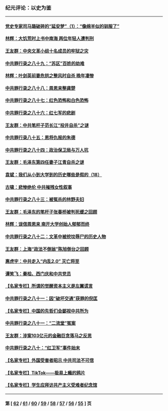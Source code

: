 ### 纪元评论：以史为鉴
---
#### [党史专家司马璐破碎的“延安梦”（1）：“像绵羊似的驯服了”](../../pages/nsc1028/n13805795.md) 
#### [林辉：大饥荒时上书中南海 两位年轻人遭判刑](../../pages/nsc1028/n13803206.md) 
#### [王友群：中央文革小组十名成员的牢狱之灾](../../pages/nsc1028/n13801415.md) 
#### [中共罪行录之八十九：“苏区”百姓的劫难](../../pages/nsc1028/n13801773.md) 
#### [林辉：叶剑英前妻危拱之整风时自杀 晚年凄惨](../../pages/nsc1028/n13801239.md) 
#### [中共罪行录之八十八：周恩来整龚楚](../../pages/nsc1028/n13800972.md) 
#### [中共罪行录之八十七：红色恐怖和白色恐怖](../../pages/nsc1028/n13800183.md) 
#### [中共罪行录之八十六：红七军的悲剧](../../pages/nsc1028/n13799361.md) 
#### [王友群：中共笔杆子范长江“投井自杀”之谜](../../pages/nsc1028/n13796693.md) 
#### [中共罪行录八十五：恩将仇报的朱德](../../pages/nsc1028/n13798051.md) 
#### [中共罪行录之八十四：政治保卫局与万人坑](../../pages/nsc1028/n13795320.md) 
#### [王友群：毛泽东第四任妻子江青自杀之谜](../../pages/nsc1028/n13791949.md) 
#### [袁斌：我们从小到大学到的历史哪些是假的（18）](../../pages/nsc1028/n13792132.md) 
#### [古啸：悲惨绝伦 中共摧残女性叙事](../../pages/nsc1028/n13791297.md) 
#### [中共罪行录之八十三：被冤杀的林野夫妇](../../pages/nsc1028/n13789020.md) 
#### [王友群：毛泽东的笔杆子张春桥被判死缓之回顾](../../pages/nsc1028/n13787500.md) 
#### [林辉：误信周恩来 南开大学创始人郁郁而终](../../pages/nsc1028/n13786021.md) 
#### [中共罪行录之八十二：文革中被挖坟辱尸的历史人物](../../pages/nsc1028/n13785139.md) 
#### [王友群：上海“政法不倒翁”陈旭倒台之回顾](../../pages/nsc1028/n13778787.md) 
#### [惠虎宇：中共走入“内乱2.0” 灭亡将至](../../pages/nsc1028/n13778194.md) 
#### [谭笑飞：秦桧、西门庆和中共党员](../../pages/nsc1028/n13778191.md) 
#### [【名家专栏】所谓的觉醒资本主义是左翼谎言](../../pages/nsc1028/n13777457.md) 
#### [中共罪行录之八十一：因“破坏交通”获罪的倪匡](../../pages/nsc1028/n13777594.md) 
#### [【名家专栏】中国的先哲们会鄙视中共所为](../../pages/nsc1028/n13772913.md) 
#### [中共罪行录之八十一：“二流堂”冤案](../../pages/nsc1028/n13772788.md) 
#### [王友群：涉案103亿元的金融巨贪落马之反思](../../pages/nsc1028/n13772297.md) 
#### [中共罪行录之八十：“红卫军”事件始末](../../pages/nsc1028/n13769101.md) 
#### [【名家专栏】外国受害者昭示 中共司法不可信](../../pages/nsc1028/n13767326.md) 
#### [【名家专栏】TikTok——极易上瘾的鸦片](../../pages/nsc1028/n13766769.md) 
#### [【名家专栏】学生应拜访共产主义受难者纪念馆](../../pages/nsc1028/n13762812.md) 

---
#### 第 [ [62](./62.md) / [61](./61.md) / [60](./60.md) / [59](./59.md) / [58](./58.md) / [57](./57.md) / [56](./56.md) / [55](./55.md) ] 页
